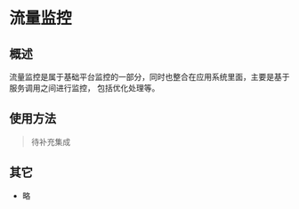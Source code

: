 # 流量监控

<!-- <p class="show-images"><img src="/images/undraw_winter_designer_a2m7.svg" width="40%" /></p> -->

## 概述

流量监控是属于基础平台监控的一部分，同时也整合在应用系统里面，主要是基于服务调用之间进行监控，
包括优化处理等。

## 使用方法

> 待补充集成

## 其它

- 略
